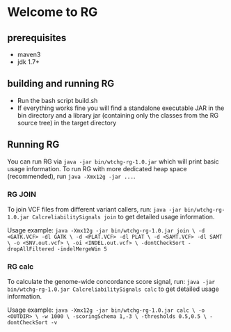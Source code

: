 # Welcome to RG

## prerequisites

* maven3 
* jdk 1.7+

## building and running RG 

* Run the bash script build.sh
* If everything works fine you will find a standalone executable JAR in the bin directory and a library jar (containing only the classes from the RG source tree) in the target directory


## Running RG

You can run RG via `java -jar bin/wtchg-rg-1.0.jar` which will print basic usage information. 
To run RG with more dedicated heap space (recommended), run `java -Xmx12g -jar ...`.

### RG JOIN

To join VCF files from different variant callers, run:
`java -jar bin/wtchg-rg-1.0.jar CalcreliabilitySignals join`
to get detailed usage information.

Usage example:
`java -Xmx12g -jar bin/wtchg-rg-1.0.jar join \
    -d <GATK.VCF> -dl GATK \
    -d <PLAT.VCF> -dl PLAT \
    -d <SAMT.VCF> -dl SAMT \
    -o <SNV.out.vcf> \
    -oi <INDEL.out.vcf> \
    -dontCheckSort -dropAllFiltered -indelMergeWin 5`

### RG calc

To calculate the genome-wide concordance score signal, run:
`java -jar bin/wtchg-rg-1.0.jar CalcreliabilitySignals calc`
to get detailed usage information.

Usage example:
`java -Xmx12g -jar bin/wtchg-rg-1.0.jar calc \
    -o <OUTDIR> \
    -w 1000 \
    -scoringSchema 1,-3 \
    -thresholds 0.5,0.5 \
    -dontCheckSort -v`

